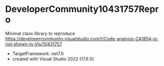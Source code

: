 # DeveloperCommunity10431757Repro
Minimal class library to reproduce https://developercommunity.visualstudio.com/t/Code-analysis-CA1854-is-not-shown-in-Vis/10431757
* TargetFramework: net7.0
* created with Visual Studio 2022 (17.6.5)

